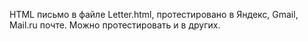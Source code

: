 HTML письмо в файле  Letter.html, протестировано в Яндекс, Gmail, Mail.ru  почте. Можно протестировать и в других.
